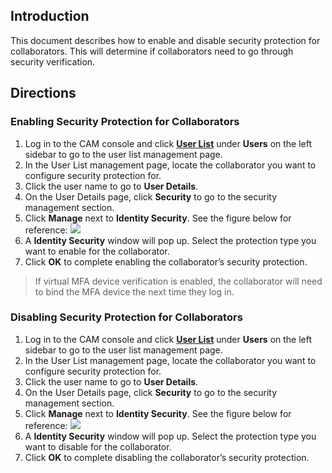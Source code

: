 ## Introduction
This document describes how to enable and disable security protection for collaborators. This will determine if collaborators need to go through security verification.
## Directions
### Enabling Security Protection for Collaborators
1. Log in to the CAM console and click **[User List](https://console.cloud.tencent.com/cam)** under **Users** on the left sidebar to go to the user list management page.
2. In the User List management page, locate the collaborator you want to configure security protection for.
3. Click the user name to go to **User Details**.
4. On the User Details page, click **Security** to go to the security management section.
5. Click **Manage** next to **Identity Security**. See the figure below for reference: ![](https://main.qcloudimg.com/raw/c3044a1ec5c3d716c0fadb4c5c5d128e.png)
6. A **Identity Security** window will pop up. Select the protection type you want to enable for the collaborator.
7. Click **OK** to complete enabling the collaborator’s security protection.
 >If virtual MFA device verification is enabled, the collaborator will need to bind the MFA device the next time they log in. 
 
### Disabling Security Protection for Collaborators
1. Log in to the CAM console and click **[User List](https://console.cloud.tencent.com/cam)** under **Users** on the left sidebar to go to the user list management page.
2. In the User List management page, locate the collaborator you want to configure security protection for.
3. Click the user name to go to **User Details**.
4. On the User Details page, click **Security** to go to the security management section.
5. Click **Manage** next to **Identity Security**. See the figure below for reference: ![](https://main.qcloudimg.com/raw/c3044a1ec5c3d716c0fadb4c5c5d128e.png)
6. A **Identity Security** window will pop up. Select the protection type you want to disable for the collaborator.
7. Click **OK** to complete disabling the collaborator’s security protection.
